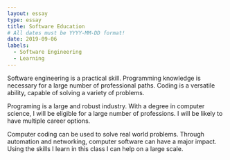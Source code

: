 ```yaml
---
layout: essay
type: essay
title: Software Education
# All dates must be YYYY-MM-DD format!
date: 2019-09-06
labels:
  - Software Engineering
  - Learning
---
```


Software engineering is a practical skill. Programming knowledge is necessary for a large number of professional paths. Coding is a versatile ability, capable of solving a variety of problems.

Programing is a large and robust industry. With a degree in computer science, I will be eligible for a large number of professions. I will be likely to have multiple career options.

Computer coding can be used to solve real world problems. Through automation and networking, computer software  can have a major impact. Using the skills I learn in this class I can help on a large scale.
